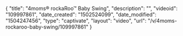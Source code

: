 {
    "title": "4moms&reg; rockaRoo&trade; Baby Swing",
    "description": "",
    "videoid": "109997861",
    "date_created": "1502524099",
    "date_modified": "1504247456",
    "type": "captivate",
    "layout": "video",
    "url": "\/v\/4moms-rockaroo-baby-swing\/109997861"
}